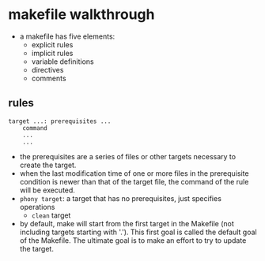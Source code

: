 # makefile walkthrough
* a makefile has five elements:
    * explicit rules
    * implicit rules
    * variable definitions
    * directives
    * comments

## rules
```
target ...: prerequisites ...
    command
    ...
    ...
```
* the prerequisites are a series of files or other targets necessary to create the target.
* when the last modification time of one or more files in the prerequisite condition is newer than that of the target file, the command of the rule will be executed.
* `phony target`: a target that has no prerequisites, just specifies operations
    * `clean` target
* by default, make will start from the first target in the Makefile (not including targets starting with '.'). This first goal is called the default goal of the Makefile. The ultimate goal is to make an effort to try to update the target.
